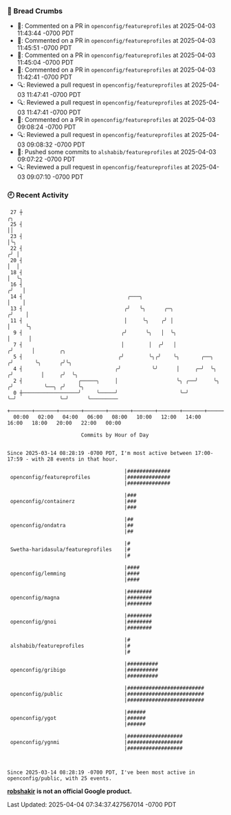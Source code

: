 ### 🍞 Bread Crumbs

 * 💬: Commented on a PR in  `openconfig/featureprofiles` at 2025-04-03 11:43:44 -0700 PDT
 * 💬: Commented on a PR in  `openconfig/featureprofiles` at 2025-04-03 11:45:51 -0700 PDT
 * 💬: Commented on a PR in  `openconfig/featureprofiles` at 2025-04-03 11:45:04 -0700 PDT
 * 💬: Commented on a PR in  `openconfig/featureprofiles` at 2025-04-03 11:42:41 -0700 PDT
 * 🔍: Reviewed a pull request in  `openconfig/featureprofiles` at 2025-04-03 11:47:41 -0700 PDT
 * 🔍: Reviewed a pull request in  `openconfig/featureprofiles` at 2025-04-03 11:47:41 -0700 PDT
 * 💬: Commented on a PR in  `openconfig/featureprofiles` at 2025-04-03 09:08:24 -0700 PDT
 * 🔍: Reviewed a pull request in  `openconfig/featureprofiles` at 2025-04-03 09:08:32 -0700 PDT
 * 🚢: Pushed some commits to `alshabib/featureprofiles` at 2025-04-03 09:07:22 -0700 PDT
 * 🔍: Reviewed a pull request in  `openconfig/featureprofiles` at 2025-04-03 09:07:10 -0700 PDT

### 🕘 Recent Activity
```
 27 ┼                                                                        ╭╮
 25 ┤                                                                        ││
 23 ┤                                                                        │╰╮
 22 ┤                                                                       ╭╯ │
 20 ┤                                                                       │  │
 18 ┤                                                                       │  ╰╮
 16 ┤                                                                      ╭╯   │
 14 ┤                                  ╭───╮                               │    │
 13 ┤                                 ╭╯   ╰╮      ╭─╮                    ╭╯    │
 11 ┤                                 │     ╰╮    ╭╯ │                    │     ╰╮
  9 ┤                                ╭╯      ╰╮   │  ╰╮                   │      │
  7 ┤                                │        │  ╭╯   │                  ╭╯      │        ╭╮
  5 ┤                               ╭╯        ╰╮╭╯    ╰╮       ╭──╮     ╭╯       ╰╮      ╭╯╰╮
  4 ┤                              ╭╯          ╰╯      │     ╭─╯  ╰╮   ╭╯         │     ╭╯  ╰╮
  2 ┤                  ╭─────╮     │                   ╰╮ ╭──╯     ╰╮ ╭╯          ╰──╮ ╭╯    ╰╮
  0 ┼──────────────────╯     ╰─────╯                    ╰─╯         ╰─╯              ╰─╯      ╰─────────
    +───────+───────+───────+───────+───────+───────+───────+───────+───────+───────+───────+───────+────
  00:00   02:00   04:00   06:00   08:00   10:00   12:00   14:00   16:00   18:00   20:00   22:00   00:00   

						Commits by Hour of Day


Since 2025-03-14 08:28:19 -0700 PDT, I'm most active between 17:00-17:59 - with 28 events in that hour.

```



```
                                      |##############
 openconfig/featureprofiles           |##############
                                      |##############

                                      |###
 openconfig/containerz                |###
                                      |###

                                      |##
 openconfig/ondatra                   |##
                                      |##

                                      |#
 Swetha-haridasula/featureprofiles    |#
                                      |#

                                      |####
 openconfig/lemming                   |####
                                      |####

                                      |########
 openconfig/magna                     |########
                                      |########

                                      |########
 openconfig/gnoi                      |########
                                      |########

                                      |#
 alshabib/featureprofiles             |#
                                      |#

                                      |##########
 openconfig/gribigo                   |##########
                                      |##########

                                      |#########################
 openconfig/public                    |#########################
                                      |#########################

                                      |######
 openconfig/ygot                      |######
                                      |######

                                      |##################
 openconfig/ygnmi                     |##################
                                      |##################



Since 2025-03-14 08:28:19 -0700 PDT, I've been most active in openconfig/public, with 25 events.

```
**[robshakir](mailto:robjs@google.com) is not an official Google product.**  


Last Updated: 2025-04-04 07:34:37.427567014 -0700 PDT

